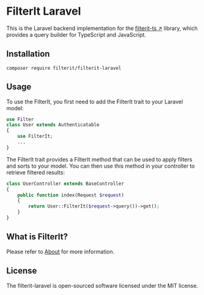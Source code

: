 # FilterIt Laravel
This is the Laravel backend implementation for the [filterit-ts ↗](https://github.com/FilterItTool/filterit-ts) library,
which provides a query builder for TypeScript and JavaScript.

## Installation

`composer require filterit/filterit-laravel`

## Usage

To use the FilterIt, you first need to add the FilterIt trait to your Laravel model:

```php
use Filter
class User extends Authenticatable
{
    use FilterIt;
    ...
}

```

The FilterIt trait provides a FilterIt method that can be used to apply filters and sorts to your model. You can then
use this method in your controller to retrieve filtered results:

```php
class UserController extends BaseController
{
    public function index(Request $request)
    {
        return User::FilterIt($request->query())->get();
    }
}
```

## What is FilterIt?
Please refer to [About](https://github.com/FlterItTool/FlterItTool) for more information.

## License

The filterit-laravel is open-sourced software licensed under the MIT license.
